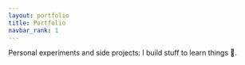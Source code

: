 ```yaml
---
layout: portfolio
title: Portfolio
navbar_rank: 1
---
```


Personal experiments and side projects: I build stuff to learn things 🙂.
